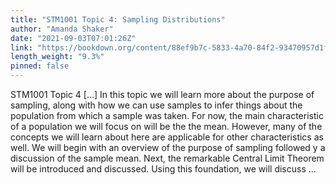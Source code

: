 ```yaml
---
title: "STM1001 Topic 4: Sampling Distributions"
author: "Amanda Shaker"
date: "2021-09-03T07:01:26Z"
link: "https://bookdown.org/content/88ef9b7c-5833-4a70-84f2-93470957d1f9/"
length_weight: "9.3%"
pinned: false
---
```


STM1001 Topic 4 [...] In this topic we will learn more about the purpose of sampling, along with how we can use samples to infer things about the population from which a sample was taken. For now, the main characteristic of a population we will focus on will be the the mean. However, many of the concepts we will learn about here are applicable for other characteristics as well. We will begin with an overview of the purpose of sampling followed y a discussion of the sample mean. Next, the remarkable Central Limit Theorem will be introduced and discussed. Using this foundation, we will discuss ...
